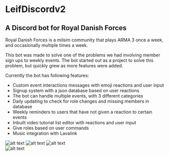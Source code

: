 # LeifDiscordv2
## A Discord bot for Royal Danish Forces

Royal Danish Forces is a milsim community that plays ARMA 3 once a week, and occasionally multiple times a week.

This bot was made to solve one of the problems we had involving member sign ups to weekly events.
The bot started out as a project to solve this problem, but quickly grew as more features were added.

Currently the bot has following features:
- Custom event interactions messages with emoji reactions and user input
- Signup system with a json database based on user reactions
- The bot can handle multiple events, with 3 different categories
- Daily updating to check for role changes and missing members in database
- Weekly reminders to users that have not given a reaction to certain events
- Inbuilt video tutorial list editor with reactions and user input
- Give roles based on user commands
- Music integration with Lavalink 

![alt text](https://media.discordapp.net/attachments/747967053050151014/806795230627364884/Discord_bot.PNG?width=402&height=667)
![alt text](https://media.discordapp.net/attachments/747967053050151014/809109354200301599/unknown.png)
![alt text](https://media.discordapp.net/attachments/747967053050151014/809109794249637898/unknown.png?width=344&height=676)  
![alt text](https://media.discordapp.net/attachments/747967053050151014/809109462077800457/unknown.png)